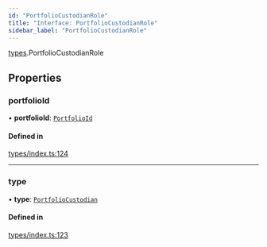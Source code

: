 ```yaml
---
id: "PortfolioCustodianRole"
title: "Interface: PortfolioCustodianRole"
sidebar_label: "PortfolioCustodianRole"
---
```


[types](../../../modules/Types/Types.md).PortfolioCustodianRole

## Properties

### portfolioId

• **portfolioId**: [`PortfolioId`](../PortfolioId/PortfolioId.md)

#### Defined in

[types/index.ts:124](https://github.com/PolymeshAssociation/polymesh-sdk/blob/95e180d28/src/types/index.ts#L124)

___

### type

• **type**: [`PortfolioCustodian`](../../../enums/Types/RoleType/RoleType.md#portfoliocustodian)

#### Defined in

[types/index.ts:123](https://github.com/PolymeshAssociation/polymesh-sdk/blob/95e180d28/src/types/index.ts#L123)
